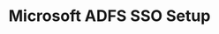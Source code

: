 ---
title: "Microsoft ADFS SSO Setup"
metaTitle: "Setting up SAML 2.0 based SSO for Spectro Cloud using MSFT ADFS"
metaDescription: "Detailed instructions on creating SSO to log in to Spectro Cloud using SAML 2.0 with Microsoft ADFS as the Identity Provider"
icon: ""
hideToC: true
fullWidth: false
---